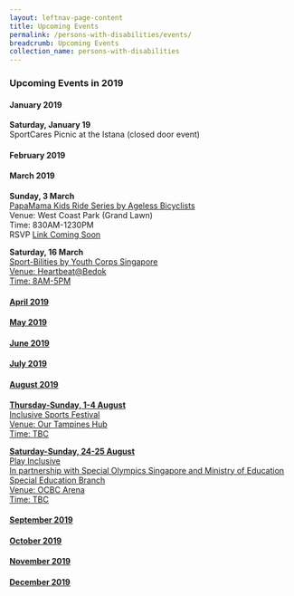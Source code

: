 ```yaml
---
layout: leftnav-page-content
title: Upcoming Events
permalink: /persons-with-disabilities/events/
breadcrumb: Upcoming Events
collection_name: persons-with-disabilities
---
```


### Upcoming Events in 2019

#### January 2019

**Saturday, January 19**
<BR>SportCares Picnic at the Istana (closed door event)

#### February 2019

#### March 2019

**Sunday, 3 March** 
<BR><U>PapaMama Kids Ride Series by Ageless Bicyclists</u>
<BR>Venue: West Coast Park (Grand Lawn)
<BR>Time: 830AM-1230PM
<BR>RSVP [Link Coming Soon](http://www.rsvplink.com)

**Saturday, 16 March**
<BR><U>Sport-Bilities by Youth Corps Singapore
<BR>Venue: Heartbeat@Bedok
<BR>Time: 8AM-5PM

#### April 2019

#### May 2019

#### June 2019

#### July 2019

#### August 2019

**Thursday-Sunday, 1-4 August**
<BR><U>Inclusive Sports Festival
<BR>Venue: Our Tampines Hub
<BR>Time: TBC

**Saturday-Sunday, 24-25 August**
<BR><U>Play Inclusive
<BR>In partnership with Special Olympics Singapore and Ministry of Education Special Education Branch
<BR>Venue: OCBC Arena
<BR>Time: TBC

#### September 2019

#### October 2019

#### November 2019

#### December 2019
